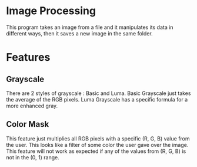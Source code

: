 # Image Processing
This program takes an image from a file and it manipulates its data in different ways, then it saves a new image in the same folder.


# Features

## Grayscale
There are 2 styles of grayscale : Basic and Luma.
Basic Grayscale just takes the average of the RGB pixels.
Luma Grayscale has a specific formula for a more enhanced gray.

## Color Mask
This feature just multiplies all RGB pixels with a specific (R, G, B) value from the user. This looks like a filter of some color the user gave over the image.
This feature will not work as expected if any of the values from (R, G, B) is not in the (0, 1) range.
